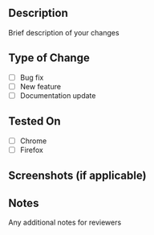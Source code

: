 ## Description

Brief description of your changes

## Type of Change

- [ ] Bug fix
- [ ] New feature
- [ ] Documentation update

## Tested On

- [ ] Chrome
- [ ] Firefox

## Screenshots (if applicable)

## Notes

Any additional notes for reviewers
